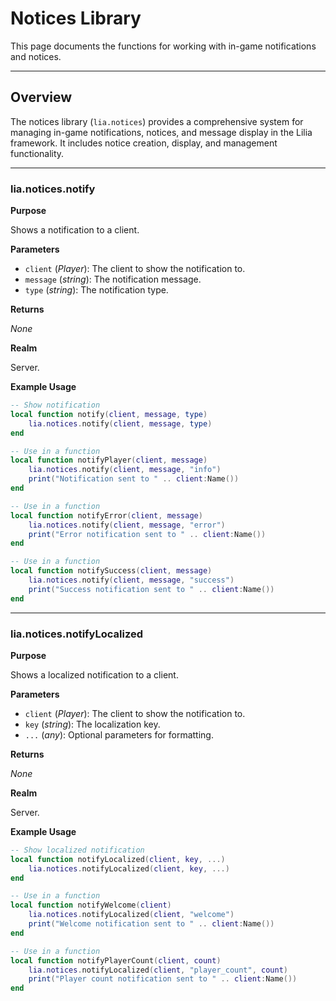 # Notices Library

This page documents the functions for working with in-game notifications and notices.

---

## Overview

The notices library (`lia.notices`) provides a comprehensive system for managing in-game notifications, notices, and message display in the Lilia framework. It includes notice creation, display, and management functionality.

---

### lia.notices.notify

**Purpose**

Shows a notification to a client.

**Parameters**

* `client` (*Player*): The client to show the notification to.
* `message` (*string*): The notification message.
* `type` (*string*): The notification type.

**Returns**

*None*

**Realm**

Server.

**Example Usage**

```lua
-- Show notification
local function notify(client, message, type)
    lia.notices.notify(client, message, type)
end

-- Use in a function
local function notifyPlayer(client, message)
    lia.notices.notify(client, message, "info")
    print("Notification sent to " .. client:Name())
end

-- Use in a function
local function notifyError(client, message)
    lia.notices.notify(client, message, "error")
    print("Error notification sent to " .. client:Name())
end

-- Use in a function
local function notifySuccess(client, message)
    lia.notices.notify(client, message, "success")
    print("Success notification sent to " .. client:Name())
end
```

---

### lia.notices.notifyLocalized

**Purpose**

Shows a localized notification to a client.

**Parameters**

* `client` (*Player*): The client to show the notification to.
* `key` (*string*): The localization key.
* `...` (*any*): Optional parameters for formatting.

**Returns**

*None*

**Realm**

Server.

**Example Usage**

```lua
-- Show localized notification
local function notifyLocalized(client, key, ...)
    lia.notices.notifyLocalized(client, key, ...)
end

-- Use in a function
local function notifyWelcome(client)
    lia.notices.notifyLocalized(client, "welcome")
    print("Welcome notification sent to " .. client:Name())
end

-- Use in a function
local function notifyPlayerCount(client, count)
    lia.notices.notifyLocalized(client, "player_count", count)
    print("Player count notification sent to " .. client:Name())
end
```
